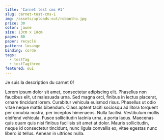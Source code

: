 ```yaml
---
title: 'Carnet test cms #1'
slug: carnet-test-cms-1
img: /assets/uploads-out/robantho.jpg
price: 30
color: jaune
size: 13cm x 18cm
pages: 80
paper: recyclé
pattern: losange
binding: corde
tags:
  - testTag
  - testTagthree
featured: oui
---
```

Je suis la description du carnet 01

Lorem ipsum dolor sit amet, consectetur adipiscing elit. Phasellus non faucibus elit, ut malesuada urna. Sed magna orci, finibus in lectus placerat, ornare tincidunt lorem. Curabitur vehicula euismod risus. Phasellus ut odio vitae neque mattis bibendum. Class aptent taciti sociosqu ad litora torquent per conubia nostra, per inceptos himenaeos. Nulla facilisi. Vestibulum mollis eleifend vehicula. Fusce sollicitudin lacinia urna, a porta lacus. Maecenas quis quam quis nisi finibus facilisis sit amet at dolor. Mauris sollicitudin, neque id consectetur tincidunt, nunc ligula convallis ex, vitae egestas nunc libero id tellus. Aenean in ultrices nulla.
